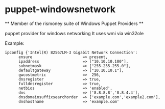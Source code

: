 puppet-windowsnetwork
=====================

** Member of the rismoney suite of Windows Puppet Providers **

puppet provider for windows networking
It uses wmi via win32ole

Example:

```
ipconfig {'Intel(R) 82567LM-3 Gigabit Network Connection':
      ensure                      => present,
      ipaddress                   => ["10.10.10.100"],
      subnetmask                  => ["255.255.255.0"],
      defaultgateway              => ["10.10.10.1"],
      gwcostmetric                =>  256,
      dnsregister                 => true,
      fulldnsregister             => true,
      netbios                     => 'enabled',
      dns                         => ['8.8.8.8','8.8.4.4'],
      dnsdomainsuffixsearchorder  => ['example.com','example2.com'],
      dnshostname                 => 'example.com'
```
